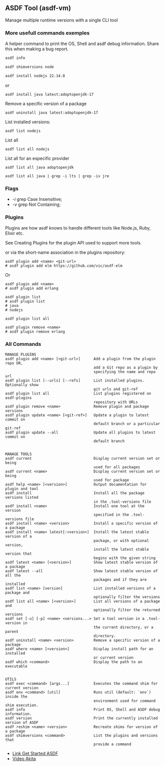  ## ASDF Tool (asdf-vm)
Manage multiple runtime versions with a single CLI tool

### More usefull commands exemples

A helper command to print the OS, Shell and asdf debug information. Share this when making a bug report.
```zsh
asdf info
```

```zsh
asdf shimversions node
```

```zsh
asdf install nodejs 22.14.0
```

or

```
asdf install java latest:adoptopenjdk-17
```

Remove a specific version of a package
```
asdf uninstall java latest:adoptopenjdk-17
```

List installed versions:

```
asdf list nodejs
```

List all 

```
asdf list all nodejs
```

List all for an especific provider

```
asdf list all java adoptopenjdk
```

```
asdf list all java | grep -i lts | grep -iv jre
```

### Flags
- _-i_ grep Case Insensitive; 
- _-v_ grep Not Containing; 

### Plugins
Plugins are how asdf knows to handle different tools like Node.js, Ruby, Elixir etc.

See Creating Plugins for the plugin API used to support more tools.

or via the short-name association in the plugins repository:

```
asdf plugin add <name> <git-url>
# asdf plugin add elm https://github.com/vic/asdf-elm
```
Or

```
asdf plugin add <name>
# asdf plugin add erlang
```


```
asdf plugin list
# asdf plugin list
# java
# nodejs
```

```
asdf plugin list all
```


```
asdf plugin remove <name>
# asdf plugin remove erlang
```

### All Commands
```
MANAGE PLUGINS
asdf plugin add <name> [<git-url>]      Add a plugin from the plugin repo OR,
                                        add a Git repo as a plugin by
                                        specifying the name and repo url
asdf plugin list [--urls] [--refs]      List installed plugins. Optionally show
                                        git urls and git-ref
asdf plugin list all                    List plugins registered on asdf-plugins
                                        repository with URLs
asdf plugin remove <name>               Remove plugin and package versions
asdf plugin update <name> [<git-ref>]   Update a plugin to latest commit on
                                        default branch or a particular git-ref
asdf plugin update --all                Update all plugins to latest commit on
                                        default branch


MANAGE TOOLS
asdf current                            Display current version set or being
                                        used for all packages
asdf current <name>                     Display current version set or being
                                        used for package
asdf help <name> [<version>]            Output documentation for plugin and tool
asdf install                            Install all the package versions listed
                                        in the .tool-versions file
asdf install <name>                     Install one tool at the version
                                        specified in the .tool-versions file
asdf install <name> <version>           Install a specific version of a package
asdf install <name> latest[:<version>]  Install the latest stable version of a
                                        package, or with optional version,
                                        install the latest stable version that
                                        begins with the given string
asdf latest <name> [<version>]          Show latest stable version of a package
asdf latest --all                       Show latest stable version of all the
                                        packages and if they are installed
asdf list <name> [version]              List installed versions of a package and
                                        optionally filter the versions
asdf list all <name> [<version>]        List all versions of a package and
                                        optionally filter the returned versions
asdf set [-u] [-p] <name> <versions...> Set a tool version in a .tool-version in
                                        the current directory, or a parent
                                        directory.
asdf uninstall <name> <version>         Remove a specific version of a package
asdf where <name> [<version>]           Display install path for an installed
                                        or current version
asdf which <command>                    Display the path to an executable


UTILS
asdf exec <command> [args...]           Executes the command shim for current version
asdf env <command> [util]               Runs util (default: `env`) inside the
                                        environment used for command shim execution.
asdf info                               Print OS, Shell and ASDF debug information.
asdf version                            Print the currently installed version of ASDF
asdf reshim <name> <version>            Recreate shims for version of a package
asdf shimversions <command>             List the plugins and versions that
                                        provide a command
```


- [Link Get Started ASDF](https://asdf-vm.com/#/core-manage-asdf-vm)
- [Video Akita](https://youtu.be/epiyExCyb2s?t=2588)
